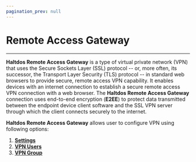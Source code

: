 ```yaml
---
pagination_prev: null
---
```


# Remote Access Gateway

---

**Haltdos Remote Access Gateway** is a type of virtual private network (VPN) that uses the Secure Sockets Layer (SSL) protocol -- or, more often, its successor, the Transport Layer Security (TLS) protocol -- in standard web browsers to provide secure, remote access VPN capability.
It enables devices with an internet connection to establish a secure remote access VPN connection with a web browser. The **Haltdos Remote Access Gateway** connection uses end-to-end encryption (**E2EE**) to protect data transmitted between the endpoint device client software and the SSL VPN server through which the client connects securely to the internet.  

**Haltdos Remote Access Gateway** allows user to configure VPN using following options: 

1. [**Settings**](vpn/settings)
2. [**VPN Users**](vpn/vpn-users.md)
3. [**VPN Group**](vpn/vpn-group.md)